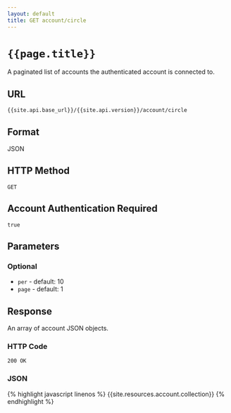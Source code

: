 ```yaml
---
layout: default
title: GET account/circle
---
```

# `{{page.title}}`

A paginated list of accounts the authenticated account is connected to.

## URL

`{{site.api.base_url}}/{{site.api.version}}/account/circle`

## Format

JSON

## HTTP Method

`GET`

## Account Authentication Required

`true`
## Parameters

### Optional

* `per` - default: 10
* `page` - default: 1

## Response

An array of account JSON objects.

### HTTP Code

`200 OK`

### JSON

{% highlight javascript linenos %}
{{site.resources.account.collection}}
{% endhighlight %}